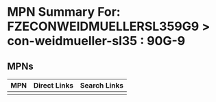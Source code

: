 



# MPN Summary For: FZECONWEIDMUELLERSL359G9 > con-weidmueller-sl35 : 90G-9

## MPNs
  

|MPN|Direct Links|Search Links|
| :--- | :--- | :--- |
||||
